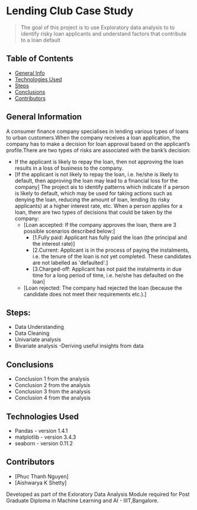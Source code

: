 # Lending Club Case Study
> The goal of this project is to use Exploratory data analysis to to identify risky loan applicants and understand factors that contribute to a loan default

## Table of Contents
* [General Info](#general-information)
* [Technologies Used](#technologies-used)
* [Steps](#general-information)
* [Conclusions](#conclusions)
* [Contributors](#acknowledgements)

<!-- You can include any other section that is pertinent to your problem -->

## General Information
 A consumer finance company specialises in lending various types of loans to urban customers.When the company receives a loan application, the company has to make a decision for loan approval based on the applicant’s profile.There are two types of risks are associated with the bank’s decision:
* If the applicant is likely to repay the loan, then not approving the loan results in a loss of business to the company.
* [If the applicant is not likely to repay the loan, i.e. he/she is likely to default, then approving the loan may lead to a financial loss for the company]
The project ais to identify patterns which indicate if a person is likely to default, which may be used for taking actions such as denying the loan, reducing the amount of loan, lending (to risky applicants) at a higher interest rate, etc.
When a person applies for a loan, there are two types of decisions that could be taken by the company:
    * [Loan accepted: If the company approves the loan, there are 3 possible scenarios described below:]
        * [1.Fully paid: Applicant has fully paid the loan (the principal and the interest rate)]
        * [2.Current: Applicant is in the process of paying the instalments, i.e. the tenure of the loan is not yet completed. These candidates    are not labelled as 'defaulted'.]
        * [3.Charged-off: Applicant has not paid the instalments in due time for a long period of time, i.e. he/she has defaulted on the loan] 
    * [Loan rejected: The company had rejected the loan (because the candidate does not meet their requirements etc.).] 


<!-- You don't have to answer all the questions - just the ones relevant to your project. -->

## Steps:
- Data Understanding 
- Data Cleaning
- Univariate analysis
- Bivariate analysis
-Deriving useful insights from data

## Conclusions
- Conclusion 1 from the analysis
- Conclusion 2 from the analysis
- Conclusion 3 from the analysis
- Conclusion 4 from the analysis

<!-- You don't have to answer all the questions - just the ones relevant to your project. -->


## Technologies Used
- Pandas - version 1.4.1
- matplotlib - version 3.4.3
- seaborn  - version 0.11.2

<!-- As the libraries versions keep on changing, it is recommended to mention the version of library used in this project -->

## Contributors
* [Phuc Thanh Nguyen]
* [Aishwarya K Shetty]

Developed as part of the Exloratory Data Analysis Module required for Post Graduate Diploma in Machine Learning and AI - IIIT,Bangalore.


